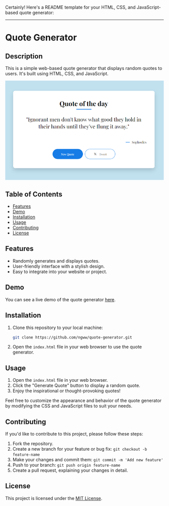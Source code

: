 Certainly! Here's a README template for your HTML, CSS, and JavaScript-based quote generator:

---

# Quote Generator

## Description

This is a simple web-based quote generator that displays random quotes to users. It's built using HTML, CSS, and JavaScript.

![Quote Generator Screenshot](screenshot.png)

## Table of Contents

- [Features](#features)
- [Demo](#demo)
- [Installation](#installation)
- [Usage](#usage)
- [Contributing](#contributing)
- [License](#license)

## Features

- Randomly generates and displays quotes.
- User-friendly interface with a stylish design.
- Easy to integrate into your website or project.

## Demo

You can see a live demo of the quote generator [here](https://quote-generator-ngww.vercel.app).

## Installation

1. Clone this repository to your local machine:

   ```bash
   git clone https://github.com/ngww/quote-generator.git
   ```

2. Open the `index.html` file in your web browser to use the quote generator.

## Usage

1. Open the `index.html` file in your web browser.
2. Click the "Generate Quote" button to display a random quote.
3. Enjoy the inspirational or thought-provoking quotes!

Feel free to customize the appearance and behavior of the quote generator by modifying the CSS and JavaScript files to suit your needs.

## Contributing

If you'd like to contribute to this project, please follow these steps:

1. Fork the repository.
2. Create a new branch for your feature or bug fix: `git checkout -b feature-name`
3. Make your changes and commit them: `git commit -m 'Add new feature'`
4. Push to your branch: `git push origin feature-name`
5. Create a pull request, explaining your changes in detail.

## License

This project is licensed under the [MIT License](LICENSE).
